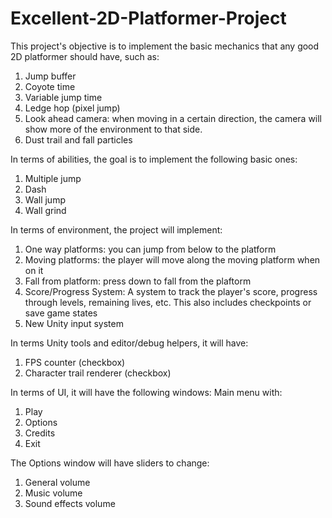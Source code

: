 # Excellent-2D-Platformer-Project
This project's objective is to implement the basic mechanics that any good 2D platformer should have, such as:
1. Jump buffer
2. Coyote time
3. Variable jump time
4. Ledge hop (pixel jump)
5. Look ahead camera: when moving in a certain direction, the camera will show more of the environment to that side.
6. Dust trail and fall particles

In terms of abilities, the goal is to implement the following basic ones:
1. Multiple jump
2. Dash
3. Wall jump
4. Wall grind

In terms of environment, the project will implement:
1. One way platforms: you can jump from below to the platform
2. Moving platforms: the player will move along the moving platform when on it
3. Fall from platform: press down to fall from the plaftorm
4. Score/Progress System: A system to track the player's score, progress through levels, remaining lives, etc. This also includes checkpoints or save game states
5. New Unity input system

In terms Unity tools and editor/debug helpers, it will have:
1. FPS counter (checkbox)
2. Character trail renderer (checkbox)

In terms of UI, it will have the following windows:
Main menu with:
1. Play
2. Options
3. Credits
4. Exit

The Options window will have sliders to change:
1. General volume
2. Music volume
3. Sound effects volume
